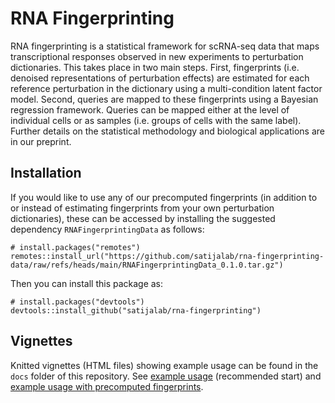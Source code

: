 # RNA Fingerprinting 

RNA fingerprinting is a statistical framework for scRNA-seq data that maps transcriptional responses observed in new experiments to perturbation dictionaries. This takes place in two main steps. First, fingerprints (i.e. denoised representations of perturbation effects) are estimated for each reference perturbation in the dictionary using a multi-condition latent factor model. Second, queries are mapped to these fingerprints using a Bayesian regression framework. Queries can be mapped either at the level of individual cells or as samples (i.e. groups of cells with the same label). Further details on the statistical methodology and biological applications are in our preprint. 

## Installation

If you would like to use any of our precomputed fingerprints (in addition to or instead of estimating fingerprints from your own perturbation dictionaries), these can be accessed by installing the suggested dependency `RNAFingerprintingData` as follows:

```
# install.packages("remotes")
remotes::install_url("https://github.com/satijalab/rna-fingerprinting-data/raw/refs/heads/main/RNAFingerprintingData_0.1.0.tar.gz")
```

Then you can install this package as:

```
# install.packages("devtools")
devtools::install_github("satijalab/rna-fingerprinting")
```

## Vignettes

Knitted vignettes (HTML files) showing example usage can be found in the `docs` folder of this repository. See [example usage](https://satijalab.github.io/rna-fingerprinting/jost-example-usage.html) (recommended start) and [example usage with precomputed fingerprints](https://satijalab.github.io/rna-fingerprinting/jost-gwps-example.html).
